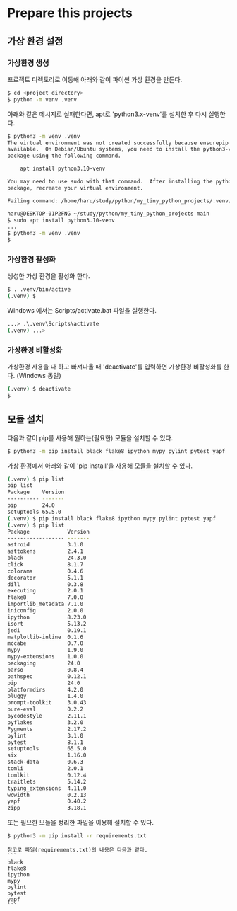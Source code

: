 # Prepare this projects

## 가상 환경 설정

### 가상환경 생성

프로젝트 디렉토리로 이동해 아래와 같이 파이썬 가상 환경을 만든다. 
```bash
$ cd <project directory>
$ python -m venv .venv
```

아래와 같은 메시지로 실패한다면, apt로 'python3.x-venv'를 설치한 후 다시 실행한다. 
```bash
$ python3 -m venv .venv
The virtual environment was not created successfully because ensurepip is not
available.  On Debian/Ubuntu systems, you need to install the python3-venv
package using the following command.

    apt install python3.10-venv

You may need to use sudo with that command.  After installing the python3-venv
package, recreate your virtual environment.

Failing command: /home/haru/study/python/my_tiny_python_projects/.venv/bin/python3

haru@DESKTOP-01P2FNG ~/study/python/my_tiny_python_projects main
$ sudo apt install python3.10-venv
...
$ python3 -m venv .venv
$
```

### 가상환경 활성화

생성한 가상 환경을 활성화 한다. 
```bash
$ . .venv/bin/active
(.venv) $
```

Windows 에서는 Scripts/activate.bat 파일을 실행한다. 
```bash
...> .\.venv\Scripts\activate
(.venv) ...>
```

### 가상환경 비활성화

가상환경 사용을 다 하고 빠져나올 때 'deactivate'를 입력하면 가상환경 비활성화를 한다. (Windows 동일)
```bash
(.venv) $ deactivate
$
```

## 모듈 설치

다음과 같이 pip를 사용해 원하는(필요한) 모듈을 설치할 수 있다. 

```bash
$ python3 -m pip install black flake8 ipython mypy pylint pytest yapf
```

가상 환경에서 아래와 같이 'pip install'을 사용해 모듈을 설치할 수 있다. 
```bash
(.venv) $ pip list
pip list
Package    Version
---------- -------
pip        24.0   
setuptools 65.5.0
(.venv) $ pip install black flake8 ipython mypy pylint pytest yapf
(.venv) $ pip list
Package            Version
------------------ -------
astroid            3.1.0  
asttokens          2.4.1  
black              24.3.0 
click              8.1.7  
colorama           0.4.6  
decorator          5.1.1  
dill               0.3.8  
executing          2.0.1  
flake8             7.0.0  
importlib_metadata 7.1.0  
iniconfig          2.0.0  
ipython            8.23.0 
isort              5.13.2 
jedi               0.19.1 
matplotlib-inline  0.1.6  
mccabe             0.7.0  
mypy               1.9.0  
mypy-extensions    1.0.0  
packaging          24.0   
parso              0.8.4  
pathspec           0.12.1 
pip                24.0   
platformdirs       4.2.0  
pluggy             1.4.0  
prompt-toolkit     3.0.43 
pure-eval          0.2.2  
pycodestyle        2.11.1 
pyflakes           3.2.0  
Pygments           2.17.2 
pylint             3.1.0  
pytest             8.1.1  
setuptools         65.5.0 
six                1.16.0 
stack-data         0.6.3  
tomli              2.0.1  
tomlkit            0.12.4 
traitlets          5.14.2 
typing_extensions  4.11.0 
wcwidth            0.2.13 
yapf               0.40.2 
zipp               3.18.1
```

또는 필요한 모듈을 정리한 파일을 이용해 설치할 수 있다. 
```bash
$ python3 -m pip install -r requirements.txt
```

    참고로 파일(requirements.txt)의 내용은 다음과 같다. 
    ```
    black
    flake8
    ipython
    mypy
    pylint
    pytest
    yapf
    ```

